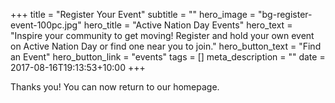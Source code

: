 +++
title = "Register Your Event"
subtitle = ""
hero_image = "bg-register-event-100pc.jpg"
hero_title = "Active Nation Day Events"
hero_text = "Inspire your community to get moving! Register and hold your own event on Active Nation Day or find one near you to join."
hero_button_text = "Find an Event"
hero_button_link = "events"
tags = []
meta_description = ""
date = 2017-08-16T19:13:53+10:00
+++

Thanks you! You can now return to our homepage.